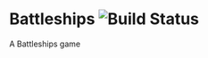 # Battleships ![Build Status](https://travis-ci.org/HenriQA/Battleships.svg?branch=master)
A Battleships game
